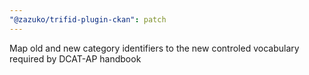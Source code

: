 ```yaml
---
"@zazuko/trifid-plugin-ckan": patch
---
```


Map old and new category identifiers to the new controled vocabulary required by DCAT-AP handbook
